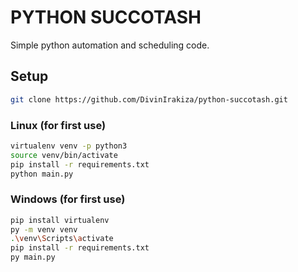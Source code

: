 # PYTHON SUCCOTASH

Simple python automation and scheduling code.


## Setup
```bash
git clone https://github.com/DivinIrakiza/python-succotash.git
```

### Linux (for first use)
```bash
virtualenv venv -p python3
source venv/bin/activate
pip install -r requirements.txt
python main.py
```

### Windows (for first use)
```bash
pip install virtualenv
py -m venv venv
.\venv\Scripts\activate
pip install -r requirements.txt
py main.py
```
